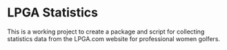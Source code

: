 # LPGA Statistics
This is a working project to create a package and script for collecting statistics data from the LPGA.com website for professional women golfers.
